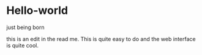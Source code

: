 Hello-world
===========

just being born

this is an edit in the read me. This is quite easy to do and the web interface is quite cool.
